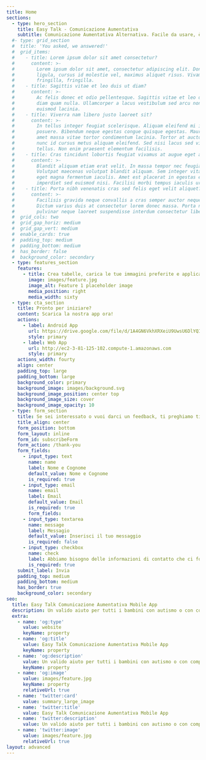 ```yaml
---
title: Home
sections:
  - type: hero_section
    title: Easy Talk - Comunicazione Aumentativa
    subtitle: Comunicazione Aumentativa Alternativa. Facile da usare, è un valido aiuto per tutti i bambini con autismo o con complessi bisogni comunicativi.
  #- type: grid_section
  #  title: 'You asked, we answered!'
  #  grid_items:
  #    - title: Lorem ipsum dolor sit amet consectetur?
  #      content: >-
  #        Lorem ipsum dolor sit amet, consectetur adipiscing elit. Donec nisl
  #        ligula, cursus id molestie vel, maximus aliquet risus. Vivamus in nibh
  #        fringilla, fringilla.
  #    - title: Sagittis vitae et leo duis ut diam?
  #      content: >-
  #        Ac felis donec et odio pellentesque. Sagittis vitae et leo duis ut
  #        diam quam nulla. Ullamcorper a lacus vestibulum sed arcu non odio
  #        euismod lacinia.
  #    - title: Viverra nam libero justo laoreet sit?
  #      content: >-
  #        In tellus integer feugiat scelerisque. Aliquam eleifend mi in nulla
  #        posuere. Bibendum neque egestas congue quisque egestas. Mauris sit
  #        amet massa vitae tortor condimentum lacinia. Tortor at auctor urna
  #        nunc id cursus metus aliquam eleifend. Sed nisi lacus sed viverra
  #        tellus. Non enim praesent elementum facilisis.
  #    - title: Cras tincidunt lobortis feugiat vivamus at augue eget arcu?
  #      content: >-
  #        Blandit aliquam etiam erat velit. In massa tempor nec feugiat.
  #        Volutpat maecenas volutpat blandit aliquam. Sem integer vitae justo
  #        eget magna fermentum iaculis. Amet est placerat in egestas erat
  #        imperdiet sed euismod nisi. Facilisi morbi tempus iaculis urna.
  #    - title: Porta nibh venenatis cras sed felis eget velit aliquet?
  #      content: >-
  #        Facilisis gravida neque convallis a cras semper auctor neque vitae.
  #        Dictum varius duis at consectetur lorem donec massa. Porta non
  #        pulvinar neque laoreet suspendisse interdum consectetur libero.
  #  grid_cols: two
  #  grid_gap_horiz: medium
  #  grid_gap_vert: medium
  #  enable_cards: true
  #  padding_top: medium
  #  padding_bottom: medium
  #  has_border: false
  #  background_color: secondary
  - type: features_section
    features:
      - title: Crea tabelle, carica le tue immagini preferite e applica un suono con la sintesi vocale.
        image: images/feature.jpg
        image_alt: Feature 1 placeholder image
        media_position: right
        media_width: sixty
  - type: cta_section
    title: Pronto per iniziare?
    content: Scarica la nostra app ora!
    actions:
      - label: Android App
        url: https://drive.google.com/file/d/1A4GN6VkhXRXeiU9UwsU6DlYQIodN_wpR/view?usp=sharing
        style: primary
      - label: Web App
        url: http://ec2-3-81-125-102.compute-1.amazonaws.com
        style: primary
    actions_width: fourty
    align: center
    padding_top: large
    padding_bottom: large
    background_color: primary
    background_image: images/background.svg
    background_image_position: center top
    background_image_size: cover
    background_image_opacity: 10
  - type: form_section
    title: Se sei interessato o vuoi darci un feedback, ti preghiamo ti compilare il form! Sarai subito ricontattato!
    title_align: center
    form_position: bottom
    form_layout: inline
    form_id: subscribeForm
    form_action: /thank-you
    form_fields:
      - input_type: text
        name: name
        label: Nome e Cognome
        default_value: Nome e Cognome 
        is_required: true
      - input_type: email
        name: email
        label: Email
        default_value: Email
        is_required: true
        form_fields:
      - input_type: textarea
        name: message
        label: Messagio
        default_value: Inserisci il tuo messaggio
        is_required: false
      - input_type: checkbox
        name: check
        label: Abbiamo bisogno delle informazioni di contatto che ci fornisci per contattarti in merito ai nostri prodotti e servizi. Puoi annullare l'iscrizione a queste comunicazioni in qualsiasi momento. Per informazioni su come annullare l'iscrizione, nonché sulle nostre pratiche sulla privacy e sull'impegno a proteggere la tua privacy, consulta la nostra Informativa sulla privacy.
        is_required: true
    submit_label: Invia
    padding_top: medium
    padding_bottom: medium
    has_border: true
    background_color: secondary
seo:
  title: Easy Talk Comunicazione Aumentativa Mobile App
  description: Un valido aiuto per tutti i bambini con autismo o con complessi bisogni comunicativi.
  extra:
    - name: 'og:type'
      value: website
      keyName: property
    - name: 'og:title'
      value: Easy Talk Comunicazione Aumentativa Mobile App
      keyName: property
    - name: 'og:description'
      value: Un valido aiuto per tutti i bambini con autismo o con complessi bisogni comunicativi.
      keyName: property
    - name: 'og:image'
      value: images/feature.jpg
      keyName: property
      relativeUrl: true
    - name: 'twitter:card'
      value: summary_large_image
    - name: 'twitter:title'
      value: Easy Talk Comunicazione Aumentativa Mobile App
    - name: 'twitter:description'
      value: Un valido aiuto per tutti i bambini con autismo o con complessi bisogni comunicativi.
    - name: 'twitter:image'
      value: images/feature.jpg
      relativeUrl: true
layout: advanced
---
```

